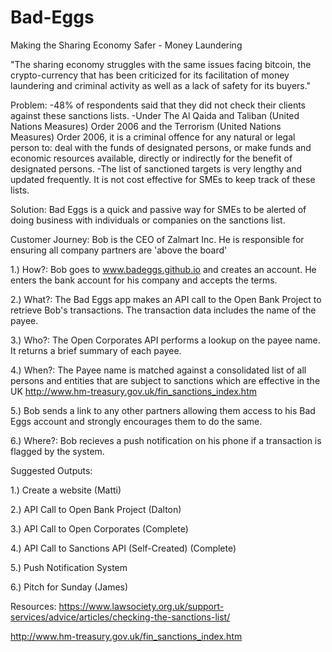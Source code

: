 # Bad-Eggs
Making the Sharing Economy Safer - Money Laundering

"The sharing economy struggles with the same issues facing bitcoin, the crypto-currency that has been criticized for its facilitation 
of money laundering and criminal activity as well as a lack of safety for its buyers."

Problem: 
-48% of respondents said that they did not check their clients against these sanctions lists. 
-Under The Al Qaida and Taliban (United Nations Measures) Order 2006 and the Terrorism (United Nations Measures) Order 2006, 
it is a criminal offence for any natural or legal person to:
deal with the funds of designated persons, or make funds and economic resources available, directly or indirectly for the benefit of designated persons.
-The list of sanctioned targets is very lengthy and updated frequently. It is not cost effective for SMEs to keep track of these lists.

Solution: Bad Eggs is a quick and passive way for SMEs to be alerted of doing business with individuals or companies on the sanctions list.

Customer Journey: Bob is the CEO of Zalmart Inc.  He is responsible for ensuring all company partners are 'above the board'

1.) How?:  Bob goes to www.badeggs.github.io and creates an account. He enters the bank account for his company and accepts the terms. 

2.) What?: The Bad Eggs app makes an API call to the Open Bank Project to retrieve Bob's transactions.  The transaction data includes the name of the payee.

3.) Who?:  The Open Corporates API performs a lookup on the payee name. It returns a brief summary of each payee.

4.) When?: The Payee name is matched against a consolidated list of all persons and entities that are subject to sanctions which are effective in the UK
http://www.hm-treasury.gov.uk/fin_sanctions_index.htm

5.) Bob sends a link to any other partners allowing them access to his Bad Eggs account and strongly encourages them to do the same.

6.) Where?: Bob recieves a push notification on his phone if a transaction is flagged by the system.

Suggested Outputs:

1.) Create a website (Matti)

2.) API Call to Open Bank Project (Dalton)

3.) API Call to Open Corporates (Complete)

4.) API Call to Sanctions API (Self-Created) (Complete)

5.) Push Notification System 

6.) Pitch for Sunday (James)

Resources: 
https://www.lawsociety.org.uk/support-services/advice/articles/checking-the-sanctions-list/

http://www.hm-treasury.gov.uk/fin_sanctions_index.htm
